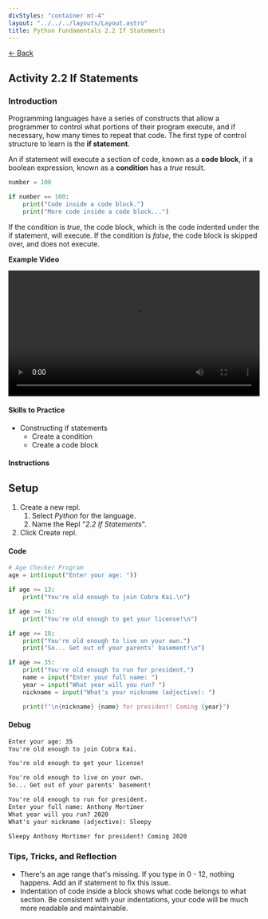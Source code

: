 ```yaml
---
divStyles: "container mt-4"
layout: "../../../layouts/Layout.astro"
title: Python Fundamentals 2.2 If Statements
---
```


[← Back](/python-fundamentals/)

## Activity 2.2 If Statements

### Introduction

Programming languages have a series of constructs that allow a programmer to control what portions of their program execute, and if necessary, how many times to repeat that code. The first type of control structure to learn is the **if statement**.

An if statement will execute a section of code, known as a **code block**, if a boolean expression, known as a **condition** has a _true_ result.

```python
number = 100

if number == 100:
    print("Code inside a code block.")
    print("More code inside a code block...")
```

If the condition is _true_, the code block, which is the code indented under the if statement, will execute. If the condition is _false_, the code block is skipped over, and does not execute.

**Example Video**

<video src="/courses/python-fundamentals/if-statement-animation.mp4" controls style="width: 100%; max-width: 640px;"></video>

#### Skills to Practice

- Constructing if statements
  - Create a condition
  - Create a code block

#### Instructions

## Setup

1. Create a new repl.
   1. Select _Python_ for the language.
   2. Name the Repl "_2.2 If Statements_".
2. Click Create repl.

#### Code

```python
# Age Checker Program
age = int(input("Enter your age: "))

if age >= 13:
    print("You're old enough to join Cobra Kai.\n")

if age >= 16:
    print("You're old enough to get your license!\n")

if age >= 18:
    print("You're old enough to live on your own.")
    print("So... Get out of your parents' basement!\n")

if age >= 35:
    print("You're old enough to run for president.")
    name = input("Enter your full name: ")
    year = input("What year will you run? ")
    nickname = input("What's your nickname (adjective): ")

    print(f"\n{nickname} {name} for president! Coming {year}")
```

#### Debug

```txt
Enter your age: 35
You're old enough to join Cobra Kai.

You're old enough to get your license!

You're old enough to live on your own.
So... Get out of your parents' basement!

You're old enough to run for president.
Enter your full name: Anthony Mortimer
What year will you run? 2020
What's your nickname (adjective): Sleepy

Sleepy Anthony Mortimer for president! Coming 2020
```

### Tips, Tricks, and Reflection

- There's an age range that's missing. If you type in 0 - 12, nothing happens. Add an if statement to fix this issue.
- Indentation of code inside a block shows what code belongs to what section. Be consistent with your indentations, your code will be much more readable and maintainable.
